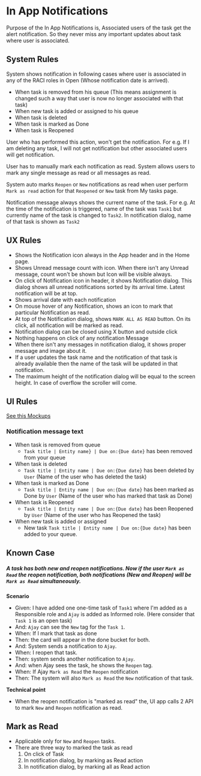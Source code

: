 # In App Notifications

Purpose of the In App Notifications is, Associated users of the task get the alert notification. So they never miss any important updates about task where user is associated.

## System Rules

System shows notification in following cases where user is associated in any of the RACI roles in Open (Whose notification date is arrived).

- When task is removed from his queue (This means assignment is changed such a way that user is now no longer associated with that task)
- When new task is added or assigned to his queue
- When task is deleted 
- When task is marked as Done
- When task is Reopened

User who has performed this action, won't get the notification. For e.g. If I am deleting any task, I will not get notification but other associated users will get notification.

User has to manually mark each notification as read. System allows users to mark any single message as read or all messages as read.

System auto marks `Reopen` or `New`  notifications as read when user perform `Mark as read` action for that `Reopened` or `New`  task from My tasks page.

Notification message always shows the current name of the task. For e.g. At the time of the notification is triggered, name of the task was `Task1` but currently name of the task is changed to `Task2`. In notification dialog, name of that task is shown as `Task2`

## UX Rules

- Shows the Notification icon always in the App header and in the Home page.
- Shows Unread message count with icon. When there isn't any Unread message, count won't be shown but Icon will be visible always.
- On click of Notification icon in header, it shows Notification dialog. This dialog shows all unread notifications sorted by its arrival time. Latest notification will be at top. 
- Shows arrival date with each notification
- On mouse hover of any Notification, shows an icon to mark that particular Notification as read. 
- At top of the Notification dialog, shows `MARK ALL AS READ` button. On its click, all notification will be marked as read. 
- Notification dialog can be closed using X button and outside click
- Nothing happens on click of any notification Message
- When there isn't any messages in notification dialog, it shows proper message and image about it. 
- If a user updates the task name and the notification of that task is already available then the name of the task will be updated in that notification.
- The maximum height of the notification dialog will be equal to the screen height. In case of overflow the scroller will come.

## UI Rules

[See this Mockups](https://drive.google.com/drive/folders/1QzJUVLPlatfx8D_PHUatSF3t03wITQ3Q)

### Notification message text

- When task is removed from queue
  - `Task title | Entity name} | Due on:{Due date}` has been removed from your queue
- When task is deleted
  - `Task title | Entity name | Due on:{Due date}` has been deleted by `User` (Name of the user who has deleted the task)
- When task is marked as Done
  - `Task title | Entity name | Due on:{Due date}` has been marked as Done by `User` (Name of the user who has marked that task as Done)
- When task is Reopened
  - `Task title | Entity name | Due on:{Due date}` has been Reopened by `User` (Name of the user who has Reopened the task)
- When new task is added or assigned
  - New task `Task title | Entity name | Due on:{Due date}` has been added to your queue.



## Known Case

##### A task has both new and reopen notifications. Now if the user `Mark as Read` the reopen notification, both notifications (New and Reopen) will be `Mark as Read` simultaneously.

**Scenario**

- Given: I have added one one-time task of `Task1`  where I'm added as a Responsible role and `Ajay` is added as Informed role. (Here consider that `Task 1` is an open task)
- And: `Ajay` can see the `New` tag for the `Task 1`.
- When: If I mark that task as done 
- Then: the card will appear in the done bucket for both. 
- And: System sends a notification to `Ajay`.
- When: I reopen that task. 
- Then: system sends another notification to `Ajay`.
- And: when Ajay sees the task, he shows the `Reopen` tag.
- When: If Ajay `Mark as Read` the `Reopen` notification
- Then: The system will also `Mark as Read` the `New` notification of that task.

**Technical point**

- When the reopen notification is "marked as read" the, UI app calls 2 API to mark `New` and `Reopen` notification as read.



## Mark as Read

- Applicable only for `New` and `Reopen` tasks.
- There are three way to marked the task as read
  1. On click of Task
  2. In notification dialog, by marking as Read action 
  3. In notification dialog, by marking all as Read action
